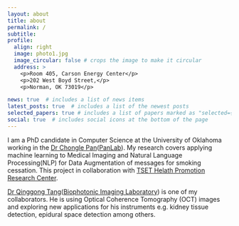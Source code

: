 ```yaml
---
layout: about
title: about
permalink: /
subtitle: 
profile:
  align: right
  image: photo1.jpg
  image_circular: false # crops the image to make it circular
  address: >
    <p>Room 405, Carson Energy Center</p>
    <p>202 West Boyd Street,</p>
    <p>Norman, OK 73019</p>

news: true  # includes a list of news items
latest_posts: true  # includes a list of the newest posts
selected_papers: true # includes a list of papers marked as "selected={true}"
social: true  # includes social icons at the bottom of the page
---
```


I am a PhD candidate in Computer Science at the University of Oklahoma working in the [Dr Chongle Pan](https://scholar.google.ca/citations?user=m2ORdeYAAAAJ&hl=en)([PanLab](https://www.thepanlab.com/)). My research covers applying machine learning to Medical Imaging and Natural Language Processing(NLP) for Data Augmentation of messages for smoking cessation. This project in collaboration with [TSET Helath Promotion Research Center](https://healthpromotionresearch.org/).

[Dr Qinggong Tang](https://scholar.google.com/citations?user=UVnZQlMAAAAJ&hl=en)([Biophotonic Imaging Laboratory](http://tanglab.oucreate.com/)) is one of my collaborators. He is using Optical Coherence Tomography (OCT) images and exploring new applications for his instruments e.g. kidney tissue detection, epidural space detection among others.